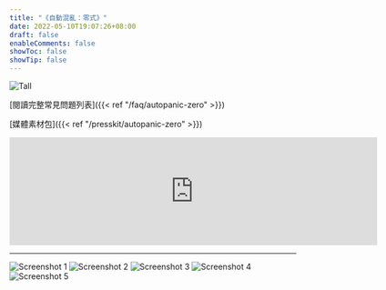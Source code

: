 ```yaml
---
title: "《自動混亂：零式》"
date: 2022-05-10T19:07:26+08:00
draft: false
enableComments: false
showToc: false
showTip: false
---
```


![Tall](/images/games/autopanic-zero/AutopanicZero_Tall_tw.png)

[閱讀完整常見問題列表]({{< ref "/faq/autopanic-zero" >}})

<!-- [如果有技術問題請參考技術支援]({{< ref "/tech-fixes/autopanic-zero" >}}) -->

[媒體素材包]({{< ref "/presskit/autopanic-zero" >}})

<iframe src="https://store.steampowered.com/widget/1423670/" frameborder="0" width="646" height="190"></iframe>

---

![Screenshot 1](/images/games/autopanic-zero/autopaniczero_screenshot_tw_1.png)
![Screenshot 2](/images/games/autopanic-zero/autopaniczero_screenshot_tw_2.png)
![Screenshot 3](/images/games/autopanic-zero/autopaniczero_screenshot_tw_3.png)
![Screenshot 4](/images/games/autopanic-zero/autopaniczero_screenshot_tw_4.png)
![Screenshot 5](/images/games/autopanic-zero/autopaniczero_screenshot_tw_5.png)